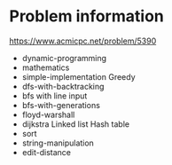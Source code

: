 # Problem information

<https://www.acmicpc.net/problem/5390>

- dynamic-programming
- mathematics
- simple-implementation
Greedy
- dfs-with-backtracking
- bfs with line input
- bfs-with-generations
- floyd-warshall
- dijkstra
Linked list
Hash table
- sort
- string-manipulation
- edit-distance